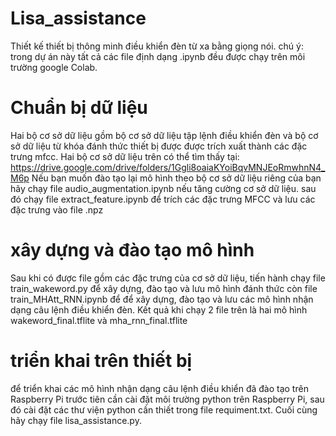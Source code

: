 # Lisa_assistance
Thiết kế thiết bị thông minh điều khiển đèn từ xa bằng giọng nói.
chú ý: trong dự án này tất cả các file định dạng .ipynb đều được chạy trên môi trường google Colab.
# Chuẩn bị dữ liệu
Hai bộ cơ sở dữ liệu gồm bộ cơ sở dữ liệu tập lệnh điều khiển đèn và bộ cơ sở dữ liệu từ khóa đánh thức thiết bị được được trích xuất thành các đặc trưng mfcc. Hai bộ cơ sở dữ liệu trên có thể tìm thấy tại:
https://drive.google.com/drive/folders/1Ggli8oaiaKYoiBqvMNJEoRmwhnN4_M6p
Nếu bạn muốn đào tạo lại mô hình theo bộ cơ sở dữ liệu riêng của bạn hãy chạy file audio_augmentation.ipynb nếu tăng cường cơ sở dữ liệu. sau đó chạy file extract_feature.ipynb để trích các đặc trưng MFCC và lưu các đặc trưng vào file .npz
# xây dựng và đào tạo mô hình
Sau khi có được file gồm các đặc trưng của cơ sở dữ liệu, tiến hành chạy file train_wakeword.py để xây dựng, đào tạo và lưu mô hình đánh thức còn file train_MHAtt_RNN.ipynb để để xây dựng, đào tạo và lưu các mô hình nhận dạng câu lệnh điều khiển đèn.
Kết quả khi chạy 2 file trên là hai mô hình wakeword_final.tflite và mha_rnn_final.tflite
# triển khai trên thiết bị
để triển khai các mô hình nhận dạng câu lệnh điều khiển đã đào tạo trên Raspberry Pi trước tiên cần cài đặt môi trường python trên Raspberry Pi, sau đó cài đặt các thư viện python cần thiết trong file requiment.txt. Cuối cùng hãy chạy file lisa_assistance.py.